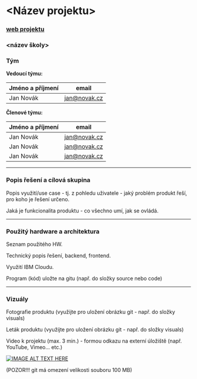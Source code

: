 # <Název projektu>

### [web projektu](www.google.com)

### <název školy>

### Tým
**Vedoucí týmu:**

Jméno a příjmení | email
---|---
Jan Novák|jan@novak.cz
  
**Členové týmu:**

Jméno a příjmení | email
---|---
Jan Novák|jan@novak.cz
Jan Novák|jan@novak.cz
Jan Novák|jan@novak.cz

---

### Popis řešení a cílová skupina

Popis využití/use case - tj. z pohledu uživatele - jaký problém produkt řeší, pro koho je řešení určeno.

Jaká je funkcionalita produktu - co všechno umí, jak se ovládá.

---


### Použitý hardware a architektura

Seznam použitého HW.

Technický popis řešení, backend, frontend.

Využití IBM Cloudu.

Program (kód) uložte na gitu (např. do složky source nebo code)

---

### Vizuály

Fotografie produktu (využijte pro uložení obrázku git - např. do složky visuals)

Leták produktu (využijte pro uložení obrázku git - např. do složky visuals)

Video k projektu (max. 3 min.) - formou odkazu na externí úložiště (např. YouTube, Vimeo... etc.)

[![IMAGE ALT TEXT HERE](http://img.youtube.com/vi/3pghCTGc0wo/0.jpg)](http://www.youtube.com/watch?v=3pghCTGc0wo)

(POZOR!!! git má omezení velikosti souboru 100 MB)






